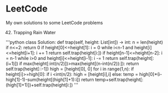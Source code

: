 # LeetCode
My own solutions to some LeetCode problems

42. Trapping Rain Water

'''python
class Solution:
    def trap(self, height: List[int]) -> int:
        n = len(height)
        if n<=2:
            return 0 
        if height[0]<=height[1]:
            i = 0
            while i<n-1 and height[i]<=height[i+1]:
                i += 1
            return self.trap(height[i:])
        if height[n-1]<=height[n-2]:
            i = n-1
            while i>0 and height[i]<=height[i-1]:
                i -= 1 
            return self.trap(height[:(i+1)])
        if max(height[:int(n/2)])>max(height[(n-int(n/2)):]):
            return self.trap(height[::-1])
        high = [height[0], 0]
        for i in range(1,n):
            if height[i]>=high[0]:
                if i <int(n/2):
                    high = [height[i],i]
                else:
                    temp = high[0]*(i-high[1]-1)-sum(height[(high[1]+1):i])
                    return temp+self.trap(height[:(high[1]+1)])+self.trap(height[i:])
'''

